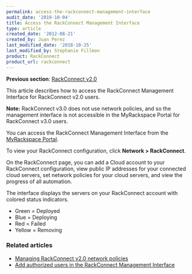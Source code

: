 ```yaml
---
permalink: access-the-rackconnect-management-interface
audit_date: '2019-10-04'
title: Access the RackConnect Management Interface
type: article
created_date: '2012-08-21'
created_by: Juan Perez
last_modified_date: '2018-10-25'
last_modified_by: Stephanie Fillmon
product: RackConnect
product_url: rackconnect
---
```


**Previous section**: [RackConnect v2.0](/support/how-to/rackconnect-v20)

This article describes how to access the RackConnect Management Interface for RackConnect v2.0 users.

**Note:** RackConnect v3.0 does not use network policies, and so the management interface is not accessible in the MyRackspace Portal for RackConnect v3.0 users.

You can access the RackConnect Management Interface from the
[MyRackspace Portal](https://login.rackspace.com/).

To view your RackConnect configuration, click **Network > RackConnect**.

On the RackConnect page, you can add a Cloud account to your RackConnect
configuration, view public IP addresses for your connected cloud
servers, set network policies for your cloud servers, and view the
progress of all automation.

The interface displays the servers on your RackConnect account with
colored status indicators.

-   Green = Deployed
-   Blue = Deploying
-   Red = Failed
-   Yellow = Removing

### Related articles

- [Managing RackConnect v2.0 network policies](/support/how-to/managing-rackconnect-v20-network-policies)
- [Add authorized users in the RackConnect Management Interface](/support/how-to/add-authorized-users-in-the-rackconnect-management-interface)

